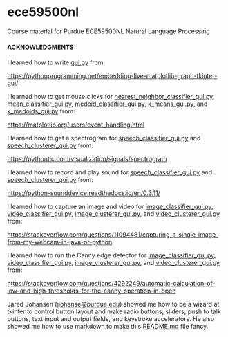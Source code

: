 # ece59500nl
Course material for Purdue ECE59500NL Natural Language Processing

#### ACKNOWLEDGMENTS

I learned how to write [gui.py](https://github.com/qobi/ece57000/blob/master/gui.py) from:

https://pythonprogramming.net/embedding-live-matplotlib-graph-tkinter-gui/

I learned how to get mouse clicks for [nearest_neighbor_classifier_gui.py](https://github.com/qobi/ece57000/blob/master/nearest_neighbor.py), [mean_classifier_gui.py](https://github.com/qobi/ece57000/blob/master/mean_classifier.py), [medoid_classifier_gui.py](https://github.com/qobi/ece57000/blob/master/medoid_classifier.py), [k_means_gui.py](https://github.com/qobi/ece57000/blob/master/k_means_gui.py), and [k_medoids_gui.py](https://github.com/qobi/ece57000/blob/master/k_medoirs_gui.py) from:

https://matplotlib.org/users/event_handling.html

I learned how to get a spectrogram for [speech_classifier_gui.py](https://github.com/qobi/ece57000/blob/master/speech_classifier_gui.py) and [speech_clusterer_gui.py](https://github.com/qobi/ece57000/blob/master/speech_clusterer_gui.py) from:

https://pythontic.com/visualization/signals/spectrogram

I learned how to record and play sound for [speech_classifier_gui.py](https://github.com/qobi/ece57000/blob/master/speech_classifier_gui.py) and [speech_clusterer_gui.py](https://github.com/qobi/ece57000/blob/master/speech_clusterer_gui.py) from:

https://python-sounddevice.readthedocs.io/en/0.3.11/

I learned how to capture an image and video for [image_classifier_gui.py](https://github.com/qobi/ece57000/blob/master/image_classifier_gui.py), [video_classifier_gui.py](https://github.com/qobi/ece57000/blob/master/video_classifier_gui.py), [image_clusterer_gui.py](https://github.com/qobi/ece57000/blob/master/image_clusterer_gui.py), and [video_clusterer_gui.py](https://github.com/qobi/ece57000/blob/master/video_clusterer_gui.py) from:

https://stackoverflow.com/questions/11094481/capturing-a-single-image-from-my-webcam-in-java-or-python

I learned how to run the Canny edge detector for [image_classifier_gui.py](https://github.com/qobi/ece57000/blob/master/image_classifier_gui.py), [video_classifier_gui.py](https://github.com/qobi/ece57000/blob/master/video_classifier_gui.py), [image_clusterer_gui.py](https://github.com/qobi/ece57000/blob/master/image_clusterer_gui.py), and [video_clusterer_gui.py](https://github.com/qobi/ece57000/blob/master/video_clusterer_gui.py) from:

https://stackoverflow.com/questions/4292249/automatic-calculation-of-low-and-high-thresholds-for-the-canny-operation-in-open

Jared Johansen (jjohanse@purdue.edu) showed me how to be a wizard at tkinter to control button layout and make radio buttons, sliders, push to talk buttons, text input and output fields, and keystroke accelerators. He also showed me how to use markdown to make this [README.md](https://github.com/qobi/ece57000/blob/master/README.md) file fancy.
